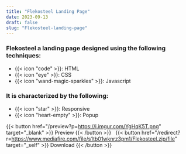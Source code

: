 ```yaml
---
title: "Flekosteel Landing Page"
date: 2023-09-13
draft: false
slug: "Flekosteel-landing-page"
---
```

### __Flekosteel__ a __landing page__ designed using the following techniques:
- {{< icon "code" >}}: HTML
- {{< icon "eye" >}}: CSS
- {{< icon "wand-magic-sparkles" >}}: Javascript  

### It is characterized by the following:
- {{< icon "star" >}}: Responsive
- {{< icon "heart-empty" >}}:  Popup

<!--adsense-->

{{< button href="/preview?p=https://i.imgur.com/YgHqK5T.png" target="_blank" >}}
Preview
{{< /button >}} &nbsp; {{< button href="/redirect?r=https://www.mediafire.com/file/s1tb01wknrz3pm1/Flekosteel.zip/file" target="_self" >}}
Download
{{< /button >}}